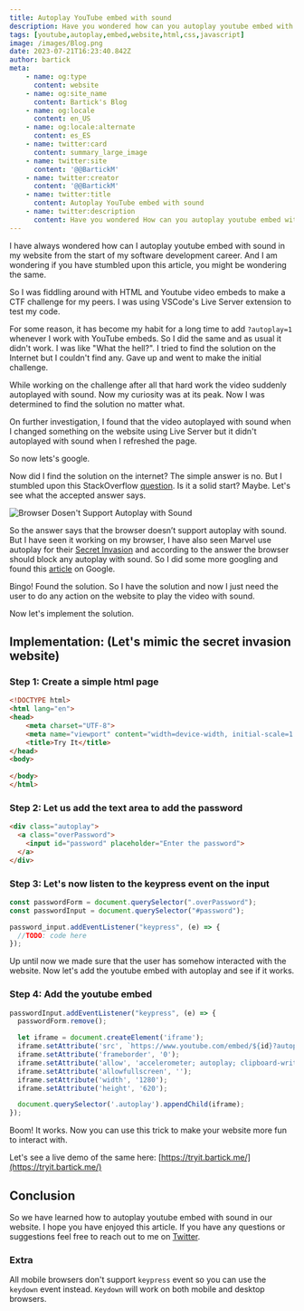 ```yaml
---
title: Autoplay YouTube embed with sound
description: Have you wondered how can you autoplay youtube embed with sound in your website? I have found a simple way to achieve the same.
tags: [youtube,autoplay,embed,website,html,css,javascript]
image: /images/Blog.png
date: 2023-07-21T16:23:40.842Z
author: bartick
meta:
    - name: og:type
      content: website
    - name: og:site_name
      content: Bartick's Blog
    - name: og:locale
      content: en_US
    - name: og:locale:alternate
      content: es_ES
    - name: twitter:card
      content: summary_large_image
    - name: twitter:site
      content: '@@BartickM'
    - name: twitter:creator
      content: '@@BartickM'
    - name: twitter:title
      content: Autoplay YouTube embed with sound
    - name: twitter:description
      content: Have you wondered How can you autoplay youtube embed with sound in your website? I have found a simple way to achieve the same.
---
```


I have always wondered how can I autoplay youtube embed with sound in my website from the start of my software development career. And I am wondering if you have stumbled upon this article, you might be wondering the same. 

So I was fiddling around with HTML and Youtube video embeds to make a CTF challenge for my peers. I was using VSCode's Live Server extension to test my code. 

For some reason, it has become my habit for a long time to add `?autoplay=1` whenever I work with YouTube embeds. So I did the same and as usual it didn't work. I was like "What the hell?". I tried to find the solution on the Internet but I couldn't find any. Gave up and went to make the initial challenge. 

While working on the challenge after all that hard work the video suddenly autoplayed with sound. Now my curiosity was at its peak. Now I was determined to find the solution no matter what.

On further investigation, I found that the video autoplayed with sound when I changed something on the website using Live Server but it didn't autoplayed with sound when I refreshed the page.

So now lets's google.

Now did I find the solution on the internet? The simple answer is no. But I stumbled upon this StackOverflow [question](https://stackoverflow.com/questions/73651599/embed-youtube-video-doesnt-autoplay-with-audio). Is it a solid start? Maybe. Let's see what the accepted answer says.

![Browser Dosen't Support Autoplay with Sound](/images/posts/video-autoplay-stackoverflow.png)

So the answer says that the browser doesn’t support autoplay with sound. But I have seen it working on my browser, I have also seen Marvel use autoplay for their [Secret Invasion](https://www.theinvasionhasbegun.com/) and according to the answer the browser should block any autoplay with sound. So I did some more googling and found this [article](https://developers.google.com/web/updates/2017/09/autoplay-policy-changes) on Google.

Bingo! Found the solution. So I have the solution and now I just need the user to do any action on the website to play the video with sound.

Now let's implement the solution.

## Implementation: (Let's mimic the secret invasion website)

### Step 1: Create a simple html page

```html
<!DOCTYPE html>
<html lang="en">
<head>
    <meta charset="UTF-8">
    <meta name="viewport" content="width=device-width, initial-scale=1.0">
    <title>Try It</title>
</head>
<body>
    
</body>
</html>
```

### Step 2: Let us add the text area to add the password
  
```html
<div class="autoplay">
  <a class="overPassword">
    <input id="password" placeholder="Enter the password">
  </a>
</div>
```

### Step 3: Let's now listen to the keypress event on the input

```js
const passwordForm = document.querySelector(".overPassword");
const passwordInput = document.querySelector("#password");

password_input.addEventListener("keypress", (e) => {
  //TODO: code here
});
```

Up until now we made sure that the user has somehow interacted with the website. Now let's add the youtube embed with autoplay and see if it works.

### Step 4: Add the youtube embed

```js
passwordInput.addEventListener("keypress", (e) => {
  passwordForm.remove();

  let iframe = document.createElement('iframe');
  iframe.setAttribute('src', `https://www.youtube.com/embed/${id}?autoplay=1&rel=0&controls=0&showinfo=0`);
  iframe.setAttribute('frameborder', '0');
  iframe.setAttribute('allow', 'accelerometer; autoplay; clipboard-write; encrypted-media; gyroscope; picture-in-picture; web-share');
  iframe.setAttribute('allowfullscreen', '');
  iframe.setAttribute('width', '1280');
  iframe.setAttribute('height', '620');

  document.querySelector('.autoplay').appendChild(iframe);
});
```

Boom! It works. Now you can use this trick to make your website more fun to interact with. 

Let's see a live demo of the same here: [https://tryit.bartick.me/](https://tryit.bartick.me/)

## Conclusion

So we have learned how to autoplay youtube embed with sound in our website. I hope you have enjoyed this article. If you have any questions or suggestions feel free to reach out to me on [Twitter](https://twitter.com/BartickM).

### Extra
All mobile browsers don't support `keypress` event so you can use the `keydown` event instead. `Keydown` will work on both mobile and desktop browsers.
